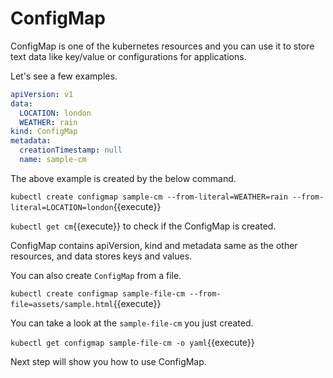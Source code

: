 # ConfigMap

ConfigMap is one of the kubernetes resources and you can use it to store text data like key/value or configurations for applications. 

Let's see a few examples.

```yaml
apiVersion: v1
data:
  LOCATION: london
  WEATHER: rain
kind: ConfigMap
metadata:
  creationTimestamp: null
  name: sample-cm
```

The above example is created by the below command.

`kubectl create configmap sample-cm --from-literal=WEATHER=rain --from-literal=LOCATION=london`{{execute}}

`kubectl get cm`{{execute}} to check if the ConfigMap is created. 

ConfigMap contains apiVersion, kind and metadata same as the other resources, and data stores keys and values. 

You can also create `ConfigMap` from a file.

`kubectl create configmap sample-file-cm --from-file=assets/sample.html`{{execute}}

You can take a look at the `sample-file-cm` you just created.

`kubectl get configmap sample-file-cm -o yaml`{{execute}}

Next step will show you how to use ConfigMap.



